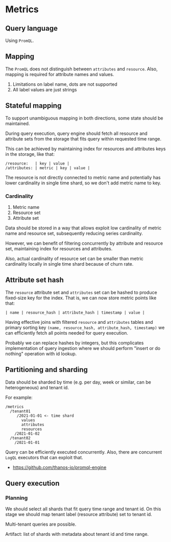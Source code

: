 # Metrics

## Query language

Using `PromQL`.

## Mapping

The `PromQL` does not distinguish between `attributes` and `resource`.
Also, mapping is required for attribute names and values.

1. Limitations on label name, dots are not supported
2. All label values are just strings

## Stateful mapping

To support unambiguous mapping in both directions, some state should be maintained.

During query execution, query engine should fetch all resource and attribute sets from the storage
that fits query within requested time range.

This can be achieved by maintaining index for resources and attributes keys in the storage, like that:

```
/resource:   | key | value |
/attributes: | metric | key | value |
```

The resource is not directly connected to metric name and potentially has lower cardinality
in single time shard, so we don't add metric name to key.

### Cardinality

1. Metric name
2. Resource set
3. Attribute set


Data should be stored in a way that allows exploit low cardinality of metric name and resource set,
subsequently reducing series cardinality.

However, we can benefit of filtering concurrently by attribute and resource set,
maintaining index for resources and attributes.

Also, actual cardinality of resource set can be smaller than metric cardinality
locally in single time shard because of churn rate.

## Attribute set hash

The `resource` attribute set and `attributes` set can be hashed to produce
fixed-size key for the index. That is, we can now store metric points like that:

```
| name | resource_hash | attribute_hash | timestamp | value |
```

Having effective joins with filtered `resource` and `attributes` tables
and primary sorting key `(name, resource_hash, attribute_hash, timestamp)` we can efficiently
fetch all points needed for query execution.

Probably we can replace hashes by integers, but this complicates implementation
of query ingestion where we should perform "insert or do nothing" operation with id lookup.

## Partitioning and sharding

Data should be sharded by time (e.g. per day, week or similar, can be heterogeneous) and tenant id.

For example:

```
/metrics
  /tenant01
     /2021-01-01 <- time shard
       values
       attributes
       resources
    /2021-01-02
  /tenant02
    /2021-01-01
```

Query can be efficiently executed concurrently.
Also, there are concurrent `LogQL` executors that can exploit that.
- https://github.com/thanos-io/promql-engine

## Query execution

### Planning

We should select all shards that fit query time range and tenant id.
On this stage we should map tenant label (resource attribute) set to tenant id.

Multi-tenant queries are possible.

Artifact: list of shards with metadata about tenant id and time range.
